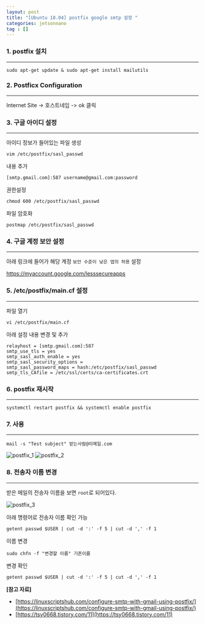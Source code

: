 ```yaml
---
layout: post
title: "[Ubuntu 18.04] postfix google smtp 설정 "
categories: jetsonnano
tag : []
---
```


### 1. postfix 설치
---
```
sudo apt-get update & sudo apt-get install mailutils
```

### 2. Postficx Configuration
---

Internet Site -> 호스트네임 -> ok 클릭

### 3. 구글 아이디 설정
---
아이디 정보가 들어있는 파일 생성 

```
vim /etc/postfix/sasl_passwd
```
내용 추가 
```
[smtp.gmail.com]:587 username@gmail.com:password
```
권한설정
```
chmod 600 /etc/postfix/sasl_passwd
```
파일 암호화
```
postmap /etc/postfix/sasl_passwd
```

### 4. 구글 계정 보안 설정
---
아래 링크에 들어가 해당 계정 `보안 수준이 낮은 앱의 허용` 설정

https://myaccount.google.com/lesssecureapps


### 5. /etc/postfix/main.cf 설정
---
파일 열기
```
vi /etc/postfix/main.cf
```
아래 설정 내용 변경 및 추가
```
relayhost = [smtp.gmail.com]:587
smtp_use_tls = yes
smtp_sasl_auth_enable = yes
smtp_sasl_security_options =
smtp_sasl_password_maps = hash:/etc/postfix/sasl_passwd
smtp_tls_CAfile = /etc/ssl/certs/ca-certificates.crt
```

### 6. postfix 재시작
---
```
systemctl restart postfix && systemctl enable postfix
```

### 7. 사용
---
```
mail -s "Test subject" 받는사람@이메일.com
```
![postfix_1](https://krispediadot.github.io/assets/images/postfix_1.jpg)
![postfix_2](https://krispediadot.github.io/assets/images/postfix_2.jpg)

### 8. 전송자 이름 변경
---
받은 메일의 전송자 이름을 보면 `root`로 되어있다.<br>

![postfix_3](https://krispediadot.github.io/assets/images/postfix_3.jpg)

아래 명령어로 전송자 이름 확인 가능
```
getent passwd $USER | cut -d ':' -f 5 | cut -d ',' -f 1

```

이름 변경
```
sudo chfn -f "변경할 이름" 기존이름
```

변경 확인
```
getent passwd $USER | cut -d ':' -f 5 | cut -d ',' -f 1
```

<div class="divider"></div>

**[참고 자료]**

- [https://linuxscriptshub.com/configure-smtp-with-gmail-using-postfix/](https://linuxscriptshub.com/configure-smtp-with-gmail-using-postfix/)
- [https://tsy0668.tistory.com/11](https://tsy0668.tistory.com/11)
